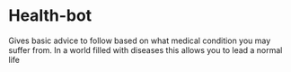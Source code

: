 # Health-bot
Gives basic advice to follow based on what medical condition you may suffer from. In a world filled with diseases this allows you to lead a normal life



